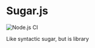 # Sugar.js

![Node.js CI](https://github.com/libsugar/sugar.js/workflows/Node.js%20CI/badge.svg)

Like syntactic sugar, but is library
